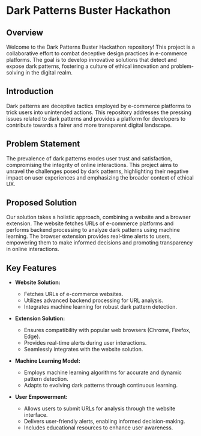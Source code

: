 # **Dark Patterns Buster Hackathon**


## Overview

Welcome to the Dark Patterns Buster Hackathon repository! This project is a collaborative effort to combat deceptive design practices in e-commerce platforms. The goal is to develop innovative solutions that detect and expose dark patterns, fostering a culture of ethical innovation and problem-solving in the digital realm.

## Introduction

Dark patterns are deceptive tactics employed by e-commerce platforms to trick users into unintended actions. This repository addresses the pressing issues related to dark patterns and provides a platform for developers to contribute towards a fairer and more transparent digital landscape.

## Problem Statement

The prevalence of dark patterns erodes user trust and satisfaction, compromising the integrity of online interactions. This project aims to unravel the challenges posed by dark patterns, highlighting their negative impact on user experiences and emphasizing the broader context of ethical UX.

## Proposed Solution

Our solution takes a holistic approach, combining a website and a browser extension. The website fetches URLs of e-commerce platforms and performs backend processing to analyze dark patterns using machine learning. The browser extension provides real-time alerts to users, empowering them to make informed decisions and promoting transparency in online interactions.

## Key Features

- **Website Solution:**
  - Fetches URLs of e-commerce websites.
  - Utilizes advanced backend processing for URL analysis.
  - Integrates machine learning for robust dark pattern detection.

- **Extension Solution:**
  - Ensures compatibility with popular web browsers (Chrome, Firefox, Edge).
  - Provides real-time alerts during user interactions.
  - Seamlessly integrates with the website solution.

- **Machine Learning Model:**
  - Employs machine learning algorithms for accurate and dynamic pattern detection.
  - Adapts to evolving dark patterns through continuous learning.

- **User Empowerment:**
  - Allows users to submit URLs for analysis through the website interface.
  - Delivers user-friendly alerts, enabling informed decision-making.
  - Includes educational resources to enhance user awareness.
